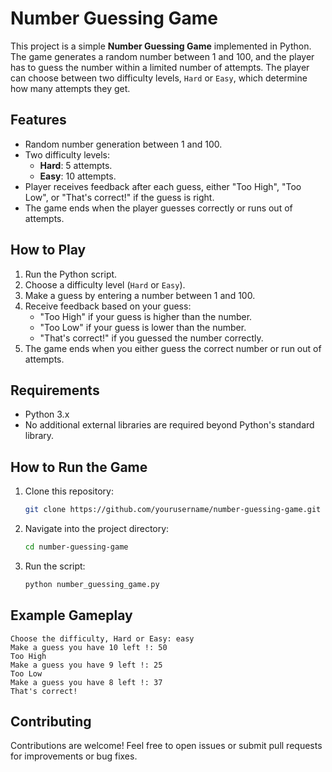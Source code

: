 

# Number Guessing Game

This project is a simple **Number Guessing Game** implemented in Python. The game generates a random number between 1 and 100, and the player has to guess the number within a limited number of attempts. The player can choose between two difficulty levels, `Hard` or `Easy`, which determine how many attempts they get.

## Features
- Random number generation between 1 and 100.
- Two difficulty levels:
  - **Hard**: 5 attempts.
  - **Easy**: 10 attempts.
- Player receives feedback after each guess, either "Too High", "Too Low", or "That's correct!" if the guess is right.
- The game ends when the player guesses correctly or runs out of attempts.

## How to Play
1. Run the Python script.
2. Choose a difficulty level (`Hard` or `Easy`).
3. Make a guess by entering a number between 1 and 100.
4. Receive feedback based on your guess:
   - "Too High" if your guess is higher than the number.
   - "Too Low" if your guess is lower than the number.
   - "That's correct!" if you guessed the number correctly.
5. The game ends when you either guess the correct number or run out of attempts.

## Requirements
- Python 3.x
- No additional external libraries are required beyond Python's standard library.

## How to Run the Game
1. Clone this repository:
   ```bash
   git clone https://github.com/yourusername/number-guessing-game.git
   ```
2. Navigate into the project directory:
   ```bash
   cd number-guessing-game
   ```
3. Run the script:
   ```bash
   python number_guessing_game.py
   ```

## Example Gameplay

```
Choose the difficulty, Hard or Easy: easy
Make a guess you have 10 left !: 50
Too High
Make a guess you have 9 left !: 25
Too Low
Make a guess you have 8 left !: 37
That's correct!
```

## Contributing
Contributions are welcome! Feel free to open issues or submit pull requests for improvements or bug fixes.
